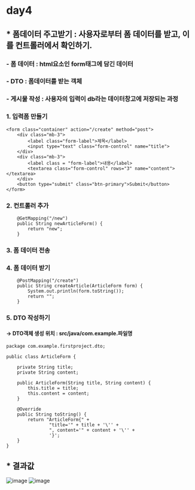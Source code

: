 # day4
## * 폼데이터 주고받기 : 사용자로부터 폼 데이터를 받고, 이를 컨트롤러에서 확인하기.
### - 폼 데이터 : html요소인 form태그에 담긴 데이터
### - DTO : 폼데이터를 받는 객체
### - 게시물 작성 : 사용자의 입력이 db라는 데이터창고에 저장되는 과정
### 1. 입력폼 만들기
```
<form class="container" action="/create" method="post">
    <div class="mb-3">
        <label class="form-label">제목</label>
        <input type="text" class="form-control" name="title">
    </div>
    <div class="mb-3">
        <label class = "form-label">내용</label>
        <textarea class="form-control" rows="3" name="content"></textarea>
    </div>
    <button type="submit" class="btn-primary">Submit</button>
</form>
```
### 2. 컨트롤러 추가
```
    @GetMapping("/new")
    public String newArticleForm() {
        return "new";
    }
```
### 3. 폼 데이터 전송
### 4. 폼 데이터 받기
```
    @PostMapping("/create")
    public String createArticle(ArticleForm form) {
        System.out.println(form.toString());
        return "";
    }
``` 
### 5. DTO 작성하기
#### -> DTO객체 생성 위치 : src/java/com.example.파일명
```
package com.example.firstproject.dto;

public class ArticleForm {

    private String title;
    private String content;

    public ArticleForm(String title, String content) {
        this.title = title;
        this.content = content;
    }

    @Override
    public String toString() {
        return "ArticleForm{" +
                "title='" + title + '\'' +
                ", content='" + content + '\'' +
                '}';
    }
}
```
## * 결과값

![image](https://user-images.githubusercontent.com/89372116/132954662-4604526d-1164-4a60-9a98-f3df735dc87a.png)
![image](https://user-images.githubusercontent.com/89372116/132954690-a400f738-8ab5-4ece-ba9f-9dbdfa904bd2.png)
